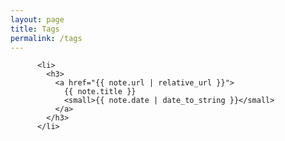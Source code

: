 ```yaml
---
layout: page
title: Tags
permalink: /tags
---
```


          <li>
            <h3>
              <a href="{{ note.url | relative_url }}">
                {{ note.title }}
                <small>{{ note.date | date_to_string }}</small>
              </a>
            </h3>
          </li>
